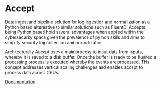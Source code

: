 # Accept

Data ingest and pipeline solution for log ingestion and normalization as a Python based alternative to similar solutions such as FluentD. Accepts being Python based hold several advantages when applied within the cybersecurity space given the prevalence of python skills and aims to simplify security log collection and normalization.

Architecturally Accept uses a main process to input data from inputs, whereby it is saved to a disk buffer. Once the buffer is ready to be flushed a processing process is executed whereby the events are processed. This concept addresses vertical scaling challenges and enables accept to process data across CPUs.

[Documentation](https://github.com/secureack/accept/wiki)
